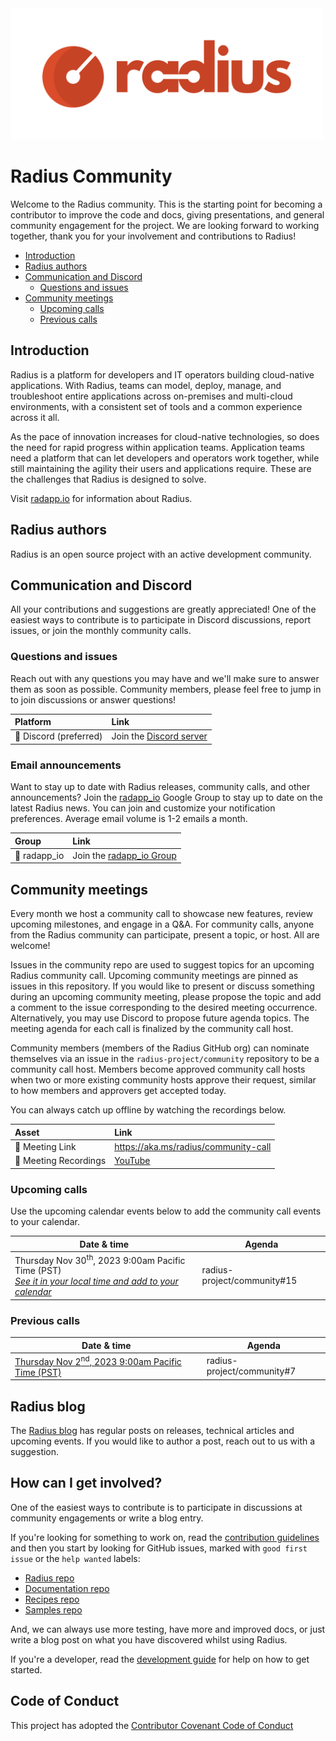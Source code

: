 <img src="images/radius-logo-long.png" alt="Radius Logo" width="500"/>

# Radius Community

Welcome to the Radius community. This is the starting point for becoming a contributor to improve the code and docs, giving presentations, and general community engagement for the project. We are looking forward to working together, thank you for your involvement and contributions to Radius!

- [Introduction](#introduction)
- [Radius authors](#radius-authors)
- [Communication and Discord](#communication-and-discord)
    - [Questions and issues](#questions-and-issues)
- [Community meetings](#community-meetings)
    - [Upcoming calls](#upcoming-calls)
    - [Previous calls](#previous-calls)

## Introduction

Radius is a platform for developers and IT operators building cloud-native applications. With Radius, teams can model, deploy, manage, and troubleshoot entire applications across on-premises and multi-cloud environments, with a consistent set of tools and a common experience across it all.

As the pace of innovation increases for cloud-native technologies, so does the need for rapid progress within application teams. Application teams need a platform that can let developers and operators work together, while still maintaining the agility their users and applications require. These are the challenges that Radius is designed to solve.

Visit [radapp.io](https://radapp.io/) for information about Radius.

## Radius authors

Radius is an open source project with an active development community.

## Communication and Discord

All your contributions and suggestions are greatly appreciated! One of the easiest ways to contribute is to participate in Discord discussions, report issues, or join the monthly community calls.

### Questions and issues

Reach out with any questions you may have and we'll make sure to answer them as soon as possible. Community members, please feel free to jump in to join discussions or answer questions!

| Platform  | Link        |
|:----------|:------------|
| 💬 Discord (preferred) | Join the [Discord server](https://aka.ms/radius/discord)

### Email announcements

Want to stay up to date with Radius releases, community calls, and other announcements? Join the [radapp_io](https://groups.google.com/g/radapp_io) Google Group to stay up to date on the latest Radius news. You can join and customize your notification preferences. Average email volume is 1-2 emails a month.

| Group | Link |
|:------|:-----|
| 📧 radapp_io | Join the [radapp_io Group](https://groups.google.com/g/radapp_io)

## Community meetings

Every month we host a community call to showcase new features, review upcoming milestones, and engage in a Q&A. For community calls, anyone from the Radius community can participate, present a topic, or host. All are welcome!

Issues in the community repo are used to suggest topics for an upcoming Radius community call. Upcoming community meetings are pinned as issues in this repository. If you would like to present or discuss something during an upcoming community meeting, please propose the topic and add a comment to the issue corresponding to the desired meeting occurrence. Alternatively, you may use Discord to propose future agenda topics. The meeting agenda for each call is finalized by the community call host.

Community members (members of the Radius GitHub org) can nominate themselves via an issue in the `radius-project/community` repository to be a community call host. Members become approved community call hosts when two or more existing community hosts approve their request, similar to how members and approvers get accepted today.

You can always catch up offline by watching the recordings below.

| Asset | Link        |
|:-----------|:------------|
| 🔗 Meeting Link | https://aka.ms/radius/community-call
| 🎥 Meeting Recordings | [YouTube](https://www.youtube.com/playlist?list=PLrZ6kld_pvgwYMLI-j_f0Dq2Dgv5MlK8R)

### Upcoming calls

Use the upcoming calendar events below to add the community call events to your calendar.

| Date & time | Agenda |
|-------------|--------|
| Thursday Nov 30<sup>th</sup>, 2023 9:00am Pacific Time (PST)<br />[_See it in your local time and add to your calendar_](https://www.timeanddate.com/worldclock/fixedtime.html?iso=20231130T09&p1=234&msg=Radius+Community+Call) | radius-project/community#15

### Previous calls

| Date & time | Agenda |
|-------------|--------|
| [Thursday Nov 2<sup>nd</sup>, 2023 9:00am Pacific Time (PST)](https://youtu.be/EfGAwli5W4U?si=FqSq_nt1bKrtNDm2) | radius-project/community#7

<!--
!!!REMINDER!!!

When adding new scheduled meetings to this list:
* make sure to update the URL for each entry too. The `iso` param should be updated following the `YYYYMMDD` format.
* make sure the suffix is correct for the numeral: `st`, `nd`, `th` so it reads right like `22nd` and not `22th`
-->

## Radius blog

The [Radius blog](https://blog.radapp.dev/posts) has regular posts on releases, technical articles and upcoming events. If you would like to author a post, reach out to us with a suggestion. 

<!-- ## Community membership
There are various contributor roles in the Radius community that you are strongly encouraged to be part of. Read [Community membership](community-membership.md)
for more information. -->

<!-- add role definitions going forward (e.g. steering committee, administrator, managers, etc.) -->
<!-- ## Roles

There are a several different roles that are available in the community. -->

## How can I get involved?

One of the easiest ways to contribute is to participate in discussions at community engagements or write a blog entry.

If you're looking for something to work on, read the [contribution guidelines](https://docs.radapp.dev/contributing/) and then you start by looking for GitHub issues, marked with `good first issue` or the `help wanted` labels:

- [Radius repo](https://github.com/radius-project/radius/labels/good%20first%20issue)
- [Documentation repo](https://github.com/radius-project/docs/labels/good%20first%20issue)
- [Recipes repo](https://github.com/radius-project/recipes/labels/good%20first%20issue)
- [Samples repo](https://github.com/radius-project/samples/labels/good%20first%20issue)

And, we can always use more testing, have more and improved docs, or just write a blog post on what you have discovered whilst using Radius.

If you're a developer, read the [development guide](https://github.com/radius-project/radius/tree/main/docs) for help on how to get started.

## Code of Conduct

This project has adopted the [Contributor Covenant Code of Conduct](CODE-OF-CONDUCT.md)
